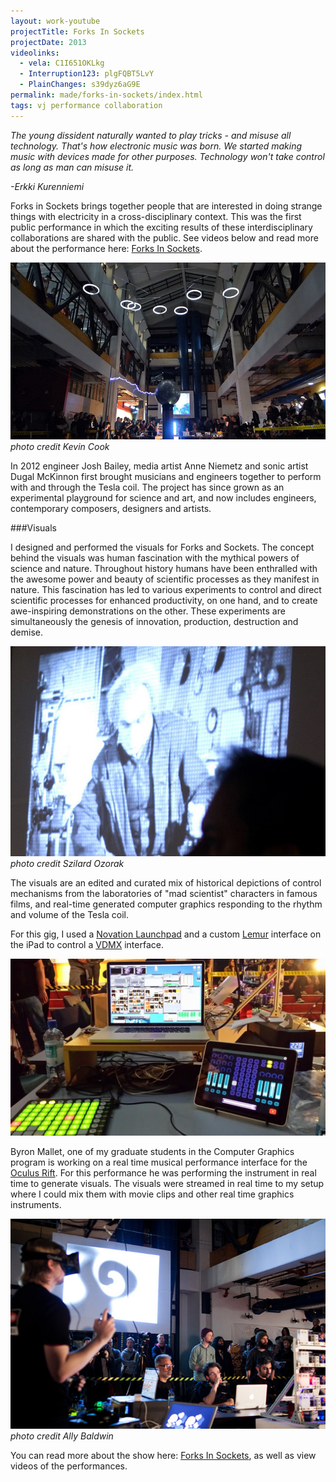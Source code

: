 ```yaml
---
layout: work-youtube
projectTitle: Forks In Sockets
projectDate: 2013
videolinks:
  - vela: C1I651OKLkg
  - Interruption123: plgFQBT5LvY
  - PlainChanges: s39dyz6aG9E
permalink: made/forks-in-sockets/index.html
tags: vj performance collaboration
---
```

_The young dissident naturally wanted to play tricks - and misuse all technology. That's how electronic music was born. We started making music with devices made for other purposes. Technology won't take control as long as man can misuse it._  
 
_-Erkki Kurenniemi_


Forks in Sockets brings together people that are interested in doing strange things with electricity in a cross-disciplinary context. This was the first public performance in which the exciting results of these interdisciplinary collaborations are shared with the public. See videos below and read more about the performance here: [Forks In Sockets](http://fis.vicinnovate.ac.nz/index.html).

![Forks In Sockets][img01]
_photo credit Kevin Cook_

In 2012 engineer Josh Bailey, media artist Anne Niemetz and sonic artist Dugal McKinnon first brought musicians and engineers together to perform with and through the Tesla coil. The project has since grown as an experimental playground for science and art, and now includes engineers, contemporary composers, designers and artists.

###Visuals

I designed and performed the visuals for Forks and Sockets. The concept behind the visuals was human fascination with the mythical powers of science and nature. Throughout history humans have been enthralled with the awesome power and beauty of scientific processes as they manifest in nature. This fascination has led to various experiments to control and direct scientific processes for enhanced productivity, on one hand, and to create awe-inspiring demonstrations on the other. These experiments are simultaneously the genesis of innovation, production, destruction and demise.

![mad scientist][img07]  
_photo credit Szilard Ozorak_

The visuals are an edited and curated mix of historical depictions of control mechanisms from the laboratories of "mad scientist" characters in famous films, and real-time generated computer graphics responding to the rhythm and volume of the Tesla coil.

For this gig, I used a [Novation Launchpad][novation] and a custom [Lemur][lemur] interface on the iPad to control a [VDMX][vdmx] interface.


![the setup][img03]  

Byron Mallet, one of my graduate students in the Computer Graphics program is working on a real time musical performance interface for the [Oculus Rift][occulus]. For this performance he was performing the instrument in real time to generate visuals. The visuals were streamed in real time to my setup where I could mix them with movie clips and other real time graphics instruments.

![byron pensato][img02]
_photo credit Ally Baldwin_

You can read more about the show here: [Forks In Sockets](http://fis.vicinnovate.ac.nz/index.html), as well as view videos of the performances.

[img00]: /img/forks-in-sockets-00.jpg
[img01]: /img/forks-in-sockets-01-kevin-cook.jpg
[img02]: /img/forks-in-sockets-02-ally-baldwin.jpg
[img03]: /img/forks-in-sockets-03.jpg
[img04]: /img/forks-in-sockets-04.jpg
[img05]: /img/forks-in-sockets-05-szilard-ozorak.jpg
[img07]: /img/forks-in-sockets-07-szilard-ozorak-cropped.jpg
[img06]: /img/forks-in-sockets-06.jpgo

[novation]: http://novationmusic.com
[vdmx]: http://vidvox.net
[lemur]: http://liine.net
[occulus]: http://occulus.com
